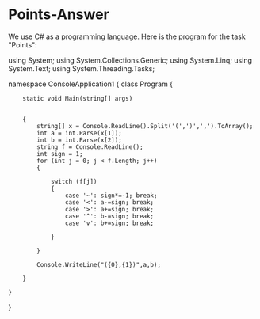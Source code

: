 # Points-Answer

We use C# as a programming language. Here is the program for the task "Points":

using System;
using System.Collections.Generic;
using System.Linq;
using System.Text;
using System.Threading.Tasks;

namespace ConsoleApplication1
{
    class Program
    {   
   
        
        
        static void Main(string[] args)


        {
            string[] x = Console.ReadLine().Split('(',')',',').ToArray();
            int a = int.Parse(x[1]);
            int b = int.Parse(x[2]);
            string f = Console.ReadLine();
            int sign = 1;
            for (int j = 0; j < f.Length; j++)
            {
                
                switch (f[j])
                {
                    case '~': sign*=-1; break;
                    case '<': a-=sign; break;
                    case '>': a+=sign; break;
                    case '^': b-=sign; break;
                    case 'v': b+=sign; break;
                
                }
            
            }

            Console.WriteLine("({0},{1})",a,b);

        }

    }
}
